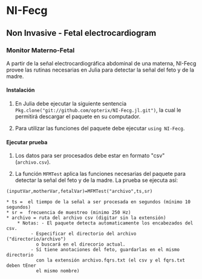 # NI-Fecg  
## Non Invasive - Fetal electrocardiogram
### Monitor Materno-Fetal

A partir de la señal electrocardiográfica abdominal de una materna, NI-Fecg provee las rutinas necesarias en Julia para detectar la señal del feto y de la madre.

#### Instalación

1. En Julia debe ejecutar la siguiente sentencia `Pkg.clone("git://github.com/opterix/NI-Fecg.jl.git")`, la cual le permitirá descargar el paquete en su computador.

2. Para utilizar las funciones  del paquete debe ejecutar `using NI-Fecg`.


#### Ejecutar prueba

1. Los datos para ser procesados debe estar en formato "csv" (`archivo.csv`).

2. La función `MFMTest` aplica las funciones necesarias del paquete para detectar la señal del feto y de la madre. La prueba se ejecuta así:

`(inputVar,motherVar,fetalVar)=MFMTest("archivo",ts,sr)`

	* ts =  el tiempo de la señal a ser procesada en segundos (mínimo 10 segundos)
	* sr =  frecuencia de muestreo (minimo 250 Hz)
	* archivo = ruta del archivo csv (digitar sin la extensión)
		* Notas: - El paquete detecta automaticamente los encabezados del csv.
			 - Especificar el directorio del archivo ("directorio/archivo")
			   o buscará en el direcorio actual.
			 - Sí tiene anotaciones del feto, guardarlas en el mismo directorio 
			   con la extensión archivo.fqrs.txt (el csv y el fqrs.txt deben tEner 
			   el mismo nombre)

